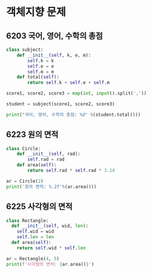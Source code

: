 # 객체지향 문제

## 6203 국어, 영어, 수학의 총점

```python
class subject:   
	def __init__(self, k, e, m):
		self.k = k
		self.e = e
		self.m = m
	def total(self):
		return self.k + self.e + self.m

score1, score2, score3 = map(int, input().split(','))

student = subject(score1, score2, score3)

print("국어, 영어, 수학의 총점: %d" %(student.total()))
```



##  6223 원의 면적

```python
class Circle:
	def __init__(self, rad):
		self.rad = rad
	def area(self):
		return self.rad * self.rad * 3.14

ar = Circle(2)
print('원의 면적: %.2f'%(ar.area()))
```



## 6225 사각형의 면적

```python
class Rectangle:
  def __init__(self, wid, len):
    self.wid = wid
    self.len = len
  def area(self):
    return self.wid * self.len

ar = Rectangle(4, 5)
print(f'사각형의 면적: {ar.area()}')
```


